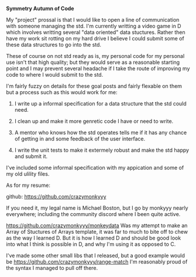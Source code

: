 
**Symmetry Autumn of Code**

My "project" prossal is that I would like to open a line of communication with someone managing the std. I'm currently writting a video game in D which involves writting several "data oriented" data stuctures. Rather then have my work sit rotting on my hard drive I believe I could submit some of these data structures to go into the std.

These of course on not std ready as is, my personal code for my personal use isn't that high quality; but they would serve as a reasonable starting point and I may prevent several headache if I take the route of improving my code to where I would submit to the std.

I'm fairly fuzzy on details for these goal posts and fairly flexable on them but a process such as this would work for me:

1. I write up a informal specification for a data structure that the std could need.

2. I clean up and make it more genretic code I have or need to write.

3. A mentor who knows how the std operates tells me if it has any chance of getting in and some feedback of the user interface.

4. I write the unit tests to make it extermely robust and make the std happy and submit it.

I've included some informal specification with my appication and some of my old ulility files.

As for my resume:

github: https://github.com/crazymonkyyy

If you need it, my legal name is Michael Boston, but I go by monkyyy nearly everywhere; including the community discord where I been quite active.

https://github.com/crazymonkyyy/monkeydata Was my attempt to make an Array of Stuctures of Arrays template, it was far to much to bite off to chew as the way I learned D. But it is how I learned D and should be good look into what I think is possible in D, and why I'm using it as opposed to C.

I've made some other small libs that I released, but a good example would be https://github.com/crazymonkyyy/range-match I'm reasonably proud of the syntax I managed to pull off there.

